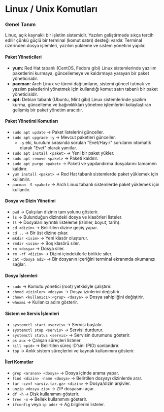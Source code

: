 # Linux / Unix Komutları

### Genel Tanım
Linux, açık kaynaklı bir işletim sistemidir. Yazılım geliştirmede sıkça tercih edilir çünkü güçlü bir terminal (komut satırı) desteği vardır. Terminal üzerinden dosya işlemleri, yazılım yükleme ve sistem yönetimi yapılır.

#### Paket Yöneticileri
- **yum:** Red Hat tabanlı (CentOS, Fedora gibi) Linux sistemlerinde yazılım paketlerini kurmaya, güncellemeye ve kaldırmaya yarayan bir paket yöneticisidir.
- **pacman:** Arch Linux ve türevi dağıtımların, sistemi güncel tutmak ve yazılım paketlerini yönetmek için kullandığı komut satırı tabanlı bir paket yöneticisidir.
- **apt:** Debian tabanlı (Ubuntu, Mint gibi) Linux sistemlerinde yazılım kurma, güncelleme ve bağımlılıkları yönetme işlemlerini kolaylaştıran gelişmiş bir paket yönetim aracıdır.

#### Paket Yönetimi Komutları
- `sudo apt update` → Paket listelerini günceller.
- `sudo apt upgrade -y` → Mevcut paketleri günceller.
    - `-y` eki, kurulum sırasında sorulan "Evet/Hayır" sorularını otomatik olarak "Evet" olarak yanıtlar.
- `sudo apt install <paket>` → Yeni bir paket yükler.
- `sudo apt remove <paket>` → Paketi kaldırır.
- `sudo apt purge <paket>` → Paketi ve yapılandırma dosyalarını tamamen kaldırır.
- `yum install <paket>` → Red Hat tabanlı sistemlerde paket yüklemek için kullanılır.
- `pacman -S <paket>` → Arch Linux tabanlı sistemlerde paket yüklemek için kullanılır.

#### Dosya ve Dizin Yönetimi
- `pwd` → Çalışılan dizinin tam yolunu gösterir.
- `ls` → Bulunduğun dizindeki dosya ve klasörleri listeler.
- `ll` → Dosyaları ayrıntılı listeleme (izinler, boyut, tarih).
- `cd <dizin>` → Belirtilen dizine geçiş yapar.
- `cd ..` → Bir üst dizine çıkar.
- `mkdir <isim>` → Yeni klasör oluşturur.
- `rmdir <isim>` → Boş klasörü siler.
- `rm <dosya>` → Dosya siler.
- `rm -rf <dizin>` → Dizini içindekilerle birlikte siler.
- `cat <dosya adı>` → Bir dosyanın içeriğini terminal ekranında okumanızı sağlar.

#### Dosya İşlemleri
- `sudo` → Komutu yönetici (root) yetkisiyle çalıştırır.
- `chmod <izinler> <dosya>` → Dosya izinlerini değiştirir.
- `chown <kullanıcı>:<grup> <dosya>` → Dosya sahipliğini değiştirir.
- `whoami` → Kullanıcı adını gösterir.

#### Sistem ve Servis İşlemleri
- `systemctl start <servis>` → Servisi başlatır.
- `systemctl stop <servis>` → Servisi durdurur.
- `systemctl status <servis>` → Servisin durumunu gösterir.
- `ps aux` → Çalışan süreçleri listeler.
- `kill <pid>` → Belirtilen süreç ID’sini (PID) sonlandırır.
- `top` → Anlık sistem süreçlerini ve kaynak kullanımını gösterir.

#### İleri Komutlar
- `grep <aranan> <dosya>` → Dosya içinde arama yapar.
- `find <dizin> -name <dosya>` → Belirtilen dosyayı dizinlerde arar.
- `tar -czvf <arsiv.tar.gz> <dizin>` → Dosya/dizin arşivler.
- `unzip <dosya.zip>` → ZIP dosyasını açar.
- `df -h` → Disk kullanımını gösterir.
- `free -m` → Bellek kullanımını gösterir.
- `ifconfig` veya `ip addr` → Ağ bilgilerini listeler.